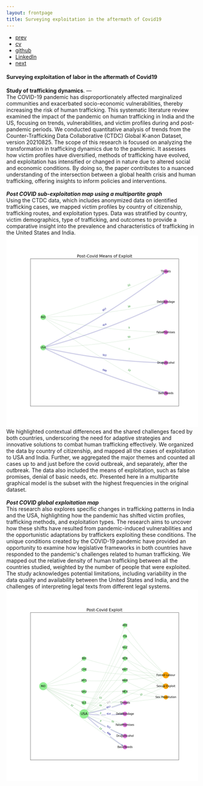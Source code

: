 ```yaml
---
layout: frontpage
title: Surveying exploitation in the aftermath of Covid19
---
```



<div class="navbar">
  <div class="navbar-inner">
      <ul class="nav">
          <li><a href="triggers.html">prev</a></li>          
          <li><a href="{{ BASE_PATH }}/jshah-public.pdf">cv</a></li>
          <li><a href="https://github.com/javedmshah">github</a></li>
          <li><a href="https://linkedin.com/in/javedmaqboolshah">LinkedIn</a></li>
          <li><a href="emotion_agency.html">next</a></li>          
      </ul>
  </div>
</div>

#### Surveying exploitation of labor in the aftermath of Covid19

**Study of trafficking dynamics**. &mdash; <br>
The COVID-19 pandemic has disproportionately affected marginalized communities and
exacerbated socio-economic vulnerabilities, thereby increasing the risk of human trafficking. This
systematic literature review examined the impact of the pandemic on human trafficking in
India and the US, focusing on trends, vulnerabilities, and victim profiles during and post-
pandemic periods. We conducted quantitative analysis of trends from the Counter-Trafficking Data Collaborative (CTDC) Global K-anon Dataset, version 20210825.
The scope of this research is focused on analyzing the transformation in trafficking dynamics due to the pandemic. It assesses how victim profiles have diversified, methods of trafficking have evolved, and exploitation has intensified or changed in nature due to altered social and economic conditions. By doing so, the paper contributes to a nuanced understanding of the intersection between a global health crisis and human trafficking, offering insights to inform policies and interventions. <br> <br>
***Post COVID sub-exploitation map using a multipartite graph***<br>
Using the CTDC data, which includes anonymized data on identified trafficking cases, we mapped victim profiles by country of citizenship, trafficking routes, and exploitation types. Data was stratified by country, victim demographics, type of trafficking, and outcomes to provide a comparative insight into the prevalence and characteristics of trafficking in the United States and India.  
<img src="post_subexploits.png" alt="Post Covid sub exploits" width="800"/> <br>
We highlighted contextual differences and the shared challenges faced by both countries, underscoring the need for adaptive strategies and innovative solutions to combat human trafficking effectively. We organized the data by country of citizenship, and mapped all the cases of exploitation to USA and India. Further, we aggregated the major themes and counted all cases up to and just before the covid outbreak, and separately, after the outbreak. The data also included the means of exploitation, such as false promises, denial of basic needs, etc. Presented here in a multipartite graphical model is the subset with the highest frequencies in the original dataset.  <br><br>
***Post COVID global exploitation map***<br>
This research also explores specific changes in trafficking patterns in India and the USA, highlighting how the pandemic has shifted victim profiles, trafficking methods, and exploitation types. The research aims to uncover how these shifts have resulted from pandemic-induced vulnerabilities and the opportunistic adaptations by traffickers exploiting these conditions. The unique conditions created by the COVID-19 pandemic have provided
an opportunity to examine how legislative frameworks in both countries have responded to the pandemic's challenges related to human trafficking. We mapped out the relative density of human trafficking between all the countries studied, weighted by the number of people that were exploited. The study acknowledges potential limitations, including variability in the data quality and availability between the United States and India, and the challenges of interpreting legal texts from different legal systems.
<img src="post_exploits.png" alt="Post Covid sub exploits" width="800"/> <br>
